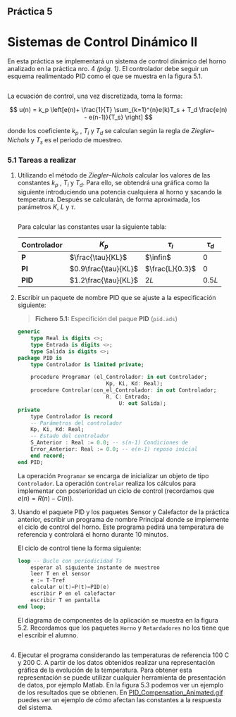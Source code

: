 ## Práctica 5

# Sistemas de Control Dinámico II

En esta práctica se implementará un sistema de control dinámico del horno analizado en la práctica nro. 4 *(pág. 1)*. El controlador debe seguir un esquema realimentado PID como el que se muestra en la figura 5.1.

<img src="file:///home/ferminv/snap/marktext/9/.config/marktext/images/2024-04-03-12-26-51-image.png" title="" alt="" data-align="center">

La ecuación de control, una vez discretizada, toma la forma:

$$
u(n) = k_p \left[e(n)+ \frac{1}{T} \sum_{k=1}^{n}e(k)T_s + T_d \frac{e(n) - e(n-1)}{T_s} \right]
$$

donde los coeficiente $k_p$ , $T_i$ y $T_d$ se calculan según la regla de *Ziegler–Nichols*  y $T_s$ es el periodo de muestreo.

### 5.1 Tareas a realizar

1. Utilizando el método de *Ziegler–Nichols* calcular los valores de las constantes $k_p$ , $T_i$ y $T_d$. Para ello, se obtendrá una gráfica como la siguiente introduciendo una potencia cualquiera al horno y sacando la temperatura. Después se calcularán, de forma aproximada, los parámetros $K$, $L$ y $τ$.
   
   <img src="file:///home/ferminv/snap/marktext/9/.config/marktext/images/2024-04-03-13-00-28-image.png" title="" alt="" data-align="center">
   
   Para calcular las constantes usar la siguiente tabla:
   
   | **Controlador** | $K_p$                | $\tau_i$        | $\tau_d$ |
   | --------------- | -------------------- | --------------- | -------- |
   | **P**           | $\frac{\tau}{KL}$    | $\infin$        | $0$      |
   | **PI**          | $0.9\frac{\tau}{KL}$ | $\frac{L}{0.3}$ | $0$      |
   | **PID**         | $1.2\frac{\tau}{KL}$ | $2L$            | $0.5L$   |

2. Escribir un paquete de nombre PID que se ajuste a la especificación siguiente:
   
   > **Fichero 5.1:** Especifición del paque **PID** (`pid.ads`) 
   
   ```ada
   generic
       type Real is digits <>;
       type Entrada is digits <>;
       type Salida is digits <>;
   package PID is
       type Controlador is limited private;
   
       procedure Programar (el_Controlador: in out Controlador;
                               Kp, Ki, Kd: Real);
       procedure Controlar(con_el_Controlador: in out Controlador;
                               R, C: Entrada;
                                   U: out Salida);
   private
       type Controlador is record
       -- Parámetros del controlador
       Kp, Ki, Kd: Real;
       -- Estado del controlador
       S_Anterior : Real := 0.0; -- s(n-1) Condiciones de
       Error_Anterior: Real := 0.0; -- e(n-1) reposo inicial
       end record;
   end PID;
   ```
   
   La operación `Programar` se encarga de inicializar un objeto de tipo `Controlador`. La operación `Controlar` realiza los cálculos para implementar con posterioridad un ciclo de control (recordamos que $e(n) = R(n) − C(n)$).

3. Usando el paquete PID y los paquetes Sensor y Calefactor de la práctica anterior, escribir un programa de nombre Principal donde se implemente el ciclo de control del horno. Este programa pedirá una temperatura de referencia y controlará el horno durante 10 minutos.
   
   El ciclo de control tiene la forma siguiente:
   
   ```ada
   loop -- Bucle con periodicidad Ts
       esperar al siguiente instante de muestreo
       leer T en el sensor
       e := T-Tref
       calcular u(t)=P(t)=PID(e)
       escribir P en el calefactor
       escribir T en pantalla
   end loop;
   ```
   
   El diagrama de componentes de la aplicación se muestra en la figura 5.2. Recordamos que los paquetes `Horno` y `Retardadores` no los tiene que el escribir el alumno.
   
   <img src="file:///home/ferminv/snap/marktext/9/.config/marktext/images/2024-04-03-13-14-39-image.png" title="" alt="" data-align="center">

4. Ejecutar el programa considerando las temperaturas de referencia 100 C y 200 C. A partir de los datos obtenidos realizar una representación gráfica de la evolución de la temperatura. Para obtener esta representación se puede utilizar cualquier herramienta de presentación de datos, por ejemplo Matlab. En la figura 5.3 podemos ver un ejemplo de los resultados que se obtienen. En [PID_Compensation_Animated.gif](https://castilloinformatica.es/wiki/index.php?title=Archivo:PID_Compensation_Animated.gif) puedes ver un ejemplo de cómo afectan las constantes a la respuesta del sistema.

<img src="file:///home/ferminv/snap/marktext/9/.config/marktext/images/2024-04-03-13-18-21-image.png" title="" alt="" data-align="center">


